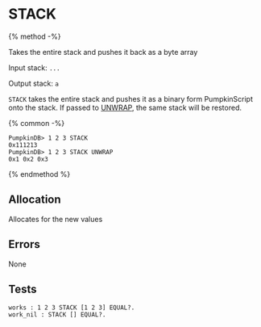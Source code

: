 # STACK

{% method -%}

Takes the entire stack and pushes it back as a byte array

Input stack: `...`

Output stack: `a`

`STACK` takes the entire stack and pushes it as a binary
form PumpkinScript onto the stack. If passed to [UNWRAP](UNWRAP.md),
the same stack will be restored.

{% common -%}

```
PumpkinDB> 1 2 3 STACK
0x111213
PumpkinDB> 1 2 3 STACK UNWRAP
0x1 0x2 0x3
```

{% endmethod %}

## Allocation

Allocates for the new values

## Errors

None

## Tests

```test
works : 1 2 3 STACK [1 2 3] EQUAL?.
work_nil : STACK [] EQUAL?.
```
